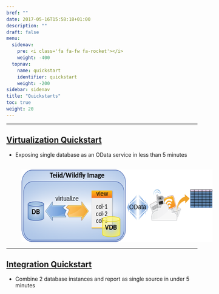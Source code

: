 ```yaml
---
bref: ""
date: 2017-05-16T15:58:18+01:00
description: ""
draft: false
menu:
  sidenav:
    pre: <i class='fa fa-fw fa-rocket'></i>
    weight: -400
  topnav:
    name: quickstart
    identifier: quickstart
    weight: -200
sidebar: sidenav
title: "Quickstarts"
toc: true
weight: 20
---
```


---

## [Virtualization Quickstart](./virtualization)

- Exposing single database as an OData service in less than 5 minutes

<div>
<br>
<img  width="603" height="190" src="../images/virtualization.png" frameborder="2" hspace="40" usemap="#teiidmap"></img>
</div>

---

## [Integration Quickstart](./integration)

- Combine 2 database instances and report as single source in under 5 minutes

